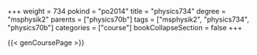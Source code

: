 +++
weight = 734
pokind = "po2014"
title = "physics734"
degree = "msphysik2"
parents = ["physics70b"]
tags = ["msphysik2", "physics734", "physics70b"]
categories = ["course"]
bookCollapseSection = false
+++

{{< genCoursePage >}}
